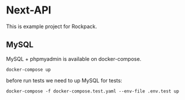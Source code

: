 # Next-API

This is example project for Rockpack.

## MySQL

MySQL + phpmyadmin is available on docker-compose.

```shell
docker-compose up
```

before run tests we need to up MySQL for tests:

```shell
docker-compose -f docker-compose.test.yaml --env-file .env.test up
```
